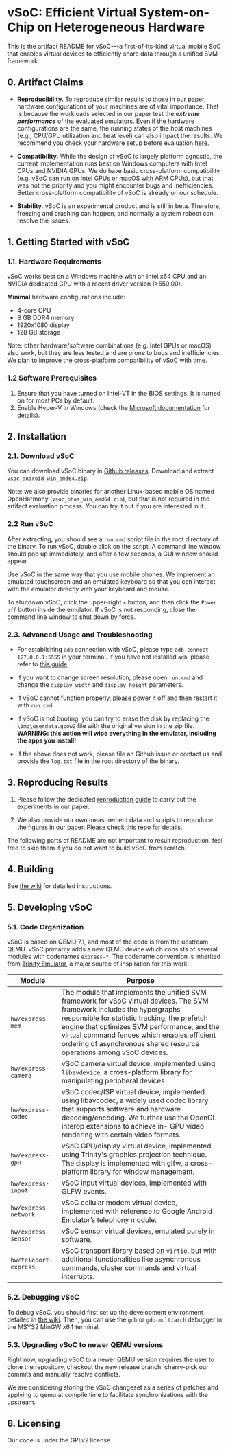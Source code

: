 # vSoC: Efficient Virtual System-on-Chip on Heterogeneous Hardware

This is the artifact README for vSoC---a first-of-its-kind virtual mobile SoC that enables virtual devices to efficiently share data through a unified SVM framework.

## 0. Artifact Claims

* **Reproducibility.** To reproduce similar results to those in our paper, hardware configurations of your machines are of vital importance. That is because the workloads selected in our paper test the ***extreme performance*** of the evaluated emulators. Even if the hardware configurations are the same, the running states of the host machines (e.g., CPU/GPU utilization and heat level) can also impact the results. We recommend you check your hardware setup before evaluation [here](https://github.com/VirtualSoC/vsoc/wiki/Hardware-Setup).

* **Compatibility.** While the design of vSoC is largely platform agnostic, the current implementation runs best on Windows computers with Intel CPUs and NVIDIA GPUs. We do have basic cross-platform compatibility (e.g. vSoC can run on Intel GPUs or macOS with ARM CPUs), but that was not the priority and you might encounter bugs and inefficiencies. Better cross-platform compatibility of vSoC is already on our schedule.

* **Stability.** vSoC is an experimental product and is still in beta. Therefore, freezing and crashing can happen, and normally a system reboot can resolve the issues.

## 1. Getting Started with vSoC

### 1.1. Hardware Requirements

vSoC works best on a Windows machine with an Intel x64 CPU and an NVIDIA dedicated GPU with a recent driver version (>550.00).

**Minimal** hardware configurations include:
  - 4-core CPU
  - 8 GB DDR4 memory
  - 1920x1080 display
  - 128 GB storage

Note: other hardware/software combinations (e.g. Intel GPUs or macOS) also work, but they are less tested and are prone to bugs and inefficiencies. We plan to improve the cross-platform compatibility of vSoC with time.

### 1.2 Software Prerequisites
  1. Ensure that you have turned on Intel-VT in the BIOS settings. It is turned on for most PCs by default.
  2. Enable Hyper-V in Windows (check the [Microsoft documentation](https://learn.microsoft.com/en-us/virtualization/hyper-v-on-windows/quick-start/enable-hyper-v) for details).

## 2. Installation

### 2.1. Download vSoC

You can download vSoC binary in [Github releases](https://github.com/VirtualSoC/vsoc/releases/tag/beta-2408). Download and extract `vsoc_android_win_amd64.zip`.

Note: we also provide binaries for another Linux-based mobile OS named OpenHarmony (`vsoc_ohos_win_amd64.zip`), but that is not required in the artifact evaluation process. You can try it out if you are interested in it.

### 2.2 Run vSoC

After extracting, you should see a `run.cmd` script file in the root directory of the binary. To run vSoC, double click on the script. A command line window should pop up immediately, and after a few seconds, a GUI window should appear.

Use vSoC in the same way that you use mobile phones. We implement an emulated touchscreen and an emulated keyboard so that you can interact with the emulator directly with your keyboard and mouse.

To shutdown vSoC, click the upper-right `×` button, and then click the `Power off` button inside the emulator. If vSoC is not responding, close the command line window to shut down by force.

### 2.3. Advanced Usage and Troubleshooting

* For establishing `adb` connection with vSoC, please type `adb connect 127.0.0.1:5555` in your terminal. If you have not installed `adb`, please refer to [this guide](https://www.xda-developers.com/install-adb-windows-macos-linux/).

* If you want to change screen resolution, please open `run.cmd` and change the `display_width` and `display_height` parameters.

* If vSoC cannot function properly, please power it off and then restart it with `run.cmd`.

* If vSoC is not booting, you can try to erase the disk by replacing the `\img\userdata.qcow2` file with the original version in the zip file. **WARNING: this action will wipe everything in the emulator, including the apps you install!**

* If the above does not work, please file an Github issue or contact us and provide the `log.txt` file in the root directory of the binary.

## 3. Reproducing Results

1. Please follow the dedicated [reproduction guide](https://github.com/VirtualSoC/vsoc/wiki/Reproducing-Results) to carry out the experiments in our paper.

2. We also provide our own measurement data and scripts to reproduce the figures in our paper. Please check [this repo](https://github.com/VirtualSoC/vsoc-figures) for details.

The following parts of README are not important to result reproduction, feel free to skip them if you do not want to build vSoC from scratch.

## 4. Building

See [the wiki](https://github.com/VirtualSoC/vsoc/wiki/Build-vSoC) for detailed instructions.

## 5. Developing vSoC

### 5.1. Code Organization

vSoC is based on QEMU 7.1, and most of the code is from the upstream QEMU. vSoC primarily adds a new QEMU device which consists of several modules with codenames `express-*`. The codename convention is inherited from [Trinity Emulator](https://github.com/TrinityEmulator/TrinityEmulator), a major source of inspiration for this work.

|  Module  |  Purpose  |
|  ----  | ----  |
| `hw/express-mem` | The module that implements the unified SVM framework for vSoC virtual devices. The SVM framework includes the hypergraphs responsible for statistic tracking, the prefetch engine that optimizes SVM performance, and the virtual command fences which enables efficient ordering of asynchronous shared resource operations among vSoC devices. |
| `hw/express-camera` | vSoC camera virtual device, implemented using `libavdevice`, a cross-platform library for manipulating peripheral devices. |
| `hw/express-codec` | vSoC codec/ISP virtual device, implemented using libavcodec, a widely used codec library that supports software and hardware decoding/encoding. We further use the OpenGL interop extensions to achieve in- GPU video rendering with certain video formats. |
| `hw/express-gpu` | vSoC GPU/display virtual device, implemented using Trinity's graphics projection technique. The display is implemented with glfw, a cross-platform library for window management. |
| `hw/express-input` | vSoC input virtual devices, implemented with GLFW events. |
| `hw/express-network` | vSoC cellular modem virtual device, implemented with reference to Google Android Emulator’s telephony module. |
| `hw/express-sensor` | vSoC sensor virtual devices, emulated purely in software. |
| `hw/teleport-express` | vSoC transport library based on `virtio`, but with additional functionalities like asynchronous commands, cluster commands and virtual interrupts. |

### 5.2. Debugging vSoC

To debug vSoC, you should first set up the development environment detailed in [the wiki](https://github.com/VirtualSoC/vsoc/wiki/Build-vSoC). Then, you can use the `gdb` or `gdb-multiarch` debugger in the MSYS2 MinGW x64 terminal.

### 5.3. Upgrading vSoC to newer QEMU versions

Right now, upgrading vSoC to a newer QEMU version requires the user to clone the repository, checkout the new release branch, cherry-pick our commits and manually resolve conflicts.

We are considering storing the vSoC changeset as 
a series of patches and applying to qemu at compile time to facilitate synchronizations with the upstream.

## 6. Licensing
Our code is under the GPLv2 license.

